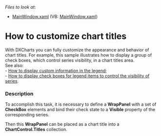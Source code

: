 <!-- default file list -->
*Files to look at*:

* [MainWindow.xaml](./CS/MainWindow.xaml) (VB: [MainWindow.xaml](./VB/MainWindow.xaml))
<!-- default file list end -->
# How to customize chart titles


<p>With DXCharts you can fully customize the appearance and behavior of chart titles. For example, this sample illustrates how to display a group of check boxes, which control series visibility, in a chart titles area.<br />
See also:<br />
-  <a href="https://www.devexpress.com/Support/Center/p/E2409">How to display custom information in the legend</a>;<br />
- <a href="https://www.devexpress.com/Support/Center/p/E2842">How to display check boxes for legend items to control the visibility of series</a>.</p>


<h3>Description</h3>

<p>To accomplish this task, it is necessary to define a <strong>WrapPanel</strong> with a set of <strong>CheckBox</strong> elements and bind their check state to a <strong>Visible</strong> property of the corresponding series.</p><p>Then this <strong>WrapPanel</strong> can be placed as a chart title into a <strong>ChartControl.Titles</strong> collection.</p>

<br/>


